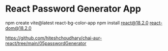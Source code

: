 # React Password Generator App

npm create vite@latest react-bg-color-app
npm install react@18.2.0 react-dom@18.2.0

https://github.com/hiteshchoudhary/chai-aur-react/tree/main/05passwordGenerator

